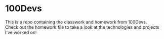 # 100Devs

This is a repo containing the classwork and homework from 100Devs.
Check out the homework file to take a look at the technologies and projects I've worked on!
